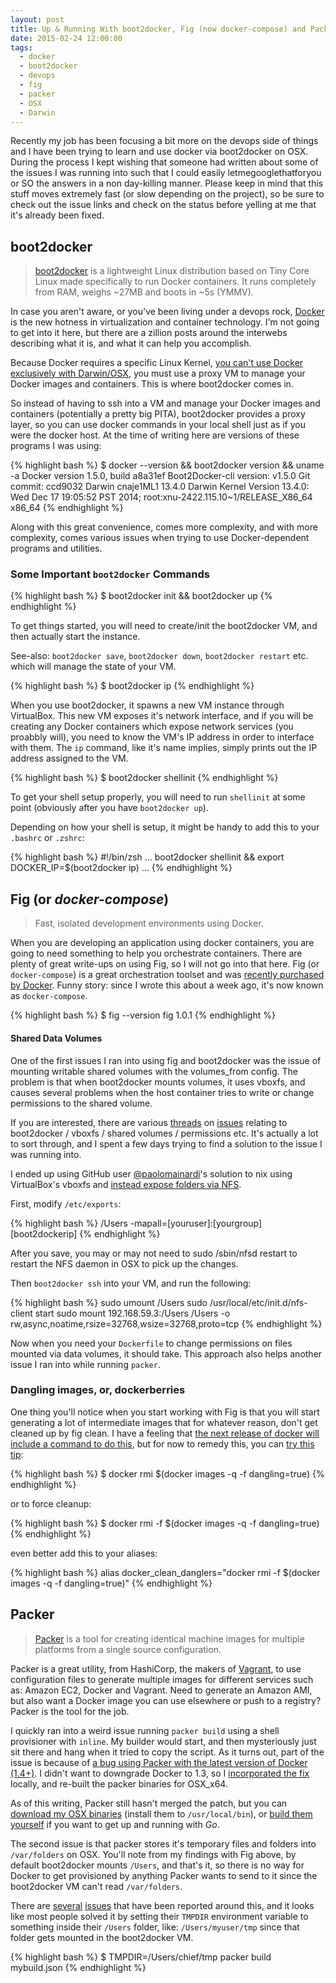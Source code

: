 ```yaml
---
layout: post
title: Up & Running With boot2docker, Fig (now docker-compose) and Packer on OSX
date: 2015-02-24 12:00:00
tags: 
  - docker
  - boot2docker
  - devops
  - fig
  - packer
  - OSX
  - Darwin
---
```


Recently my job has been focusing a bit more on the devops side of things and I have been trying to learn and use docker via boot2docker on OSX. During the process I kept wishing that someone had written about some of the issues I was running into such that I could easily letmegooglethatforyou or SO the answers in a non day-killing manner. Please keep in mind that this stuff moves extremely fast (or slow depending on the project), so be sure to check out the issue links and check on the status before yelling at me that it's already been fixed. 

## boot2docker

> [boot2docker](http://boot2docker.io/) is a lightweight Linux distribution based on Tiny Core Linux made specifically to run Docker containers. It runs completely from RAM, weighs ~27MB and boots in ~5s (YMMV).

In case you aren't aware, or you've been living under a devops rock, [Docker](http://docker.io) is the new hotness in virtualization and container technology. I'm not going to get into it here, but there are a zillion posts around the interwebs describing what it is, and what it can help you accomplish. 

Because Docker requires a specific Linux Kernel, [you can't use Docker exclusively with Darwin/OSX](https://docs.docker.com/installation/mac/), you must use a proxy VM to manage your Docker images and containers. This is where boot2docker comes in.

So instead of having to ssh into a VM and manage your Docker images and containers (potentially a pretty big PITA), boot2docker provides a proxy layer, so you can use docker commands in your local shell just as if you were the docker host. At the time of writing here are versions of these programs I was using:

{% highlight bash %}
$ docker --version && boot2docker version && uname -a
Docker version 1.5.0, build a8a31ef
Boot2Docker-cli version: v1.5.0
Git commit: ccd9032
Darwin cnaje1ML1 13.4.0 Darwin Kernel Version 13.4.0: Wed Dec 17 19:05:52 PST 2014; root:xnu-2422.115.10~1/RELEASE_X86_64 x86_64
{% endhighlight %}

Along with this great convenience, comes more complexity, and with more complexity, comes various issues when trying to use Docker-dependent programs and utilities.

### Some Important `boot2docker` Commands

{% highlight bash %}
$ boot2docker init && boot2docker up
{% endhighlight %}

To get things started, you will need to create/init the boot2docker VM, and then actually start the instance.

See-also: `boot2docker save`, `boot2docker down`, `boot2docker restart` etc. which will manage the state of your VM.

{% highlight bash %}
$ boot2docker ip
{% endhighlight %}

When you use boot2docker, it spawns a new VM instance through VirtualBox. This new VM exposes it's network interface, and if you will be creating any Docker containers which expose network services (you proabbly will), you need to know the VM's IP address in order to interface with them. The `ip` command, like it's name implies, simply prints out the IP address assigned to the VM.

{% highlight bash %}
$ boot2docker shellinit
{% endhighlight %}

To get your shell setup properly, you will need to run `shellinit` at some point (obviously after you have `boot2docker up`).

Depending on how your shell is setup, it might be handy to add this to your `.bashrc` or `.zshrc`:

{% highlight bash %}
#!/bin/zsh
...
boot2docker shellinit && export DOCKER_IP=$(boot2docker ip)
...
{% endhighlight %}

## Fig (or *docker-compose*)

> Fast, isolated development environments using Docker.

When you are developing an application using docker containers, you are going to need something to help you orchestrate containers. There are plenty of great write-ups on using Fig, so I will not go into that here. Fig (or `docker-compose`) is a great orchestration toolset and was [recently purchased by Docker](http://venturebeat.com/2014/07/22/docker-buys-orchard-a-2-man-startup-with-a-cloud-service-for-running-docker-friendly-apps/). Funny story: since I wrote this about a week ago, it's now known as `docker-compose`. 

{% highlight bash %}
$ fig --version
fig 1.0.1
{% endhighlight %}

#### Shared Data Volumes

One of the first issues I ran into using fig and boot2docker was the issue of mounting writable shared volumes with the volumes_from config. The problem is that when boot2docker mounts volumes, it uses vboxfs, and causes several problems when the host container tries to write or change permissions to the shared volume. 

If you are interested, there are various [threads](https://github.com/docker/docker/issues/4023) on [issues](https://github.com/boot2docker/boot2docker/issues/587#issuecomment-66935011) relating to boot2docker / vboxfs / shared volumes / permissions etc. It's actually a lot to sort through, and I spent a few days trying to find a solution to the issue I was running into.

I ended up using GitHub user [@paolomainardi](https://github.com/paolomainardi)'s solution to nix using VirtualBox's vboxfs and [instead expose folders via NFS](https://github.com/boot2docker/boot2docker/issues/587#issuecomment-66935011). 

First, modify `/etc/exports`:

{% highlight bash %}
/Users -mapall=[youruser]:[yourgroup] [boot2dockerip]
{% endhighlight %}

After you save, you  may or may not need to sudo /sbin/nfsd restart to restart the NFS daemon in OSX to pick up the changes.

Then `boot2docker ssh` into your VM, and run the following:

{% highlight bash %}
sudo umount /Users
sudo /usr/local/etc/init.d/nfs-client start
sudo mount 192.168.59.3:/Users /Users -o rw,async,noatime,rsize=32768,wsize=32768,proto=tcp
{% endhighlight %}

Now when you need your `Dockerfile` to change permissions on files mounted via data volumes, it should take. This approach also helps another issue I ran into while running `packer`.

### Dangling images, or, dockerberries

One thing you'll notice when you start working with Fig is that you will start generating a lot of intermediate images that for whatever reason, don't get cleaned up by fig clean. I have a feeling that [the next release of docker will include a command to do this](https://github.com/docker/docker/issues/928), but for now to remedy this, you can [try this tip](https://www.calazan.com/docker-cleanup-commands/):

{% highlight bash %}
$ docker rmi $(docker images -q -f dangling=true)
{% endhighlight %}

or to force cleanup:

{% highlight bash %}
$ docker rmi -f $(docker images -q -f dangling=true)
{% endhighlight %}

even better add this to your aliases:

{% highlight bash %}
alias docker_clean_danglers="docker rmi -f $(docker images -q -f dangling=true)"
{% endhighlight %}

## Packer

> [Packer](http://packer.io) is a tool for creating identical machine images for multiple platforms from a single source configuration.

Packer is a great utility, from HashiCorp, the makers of [Vagrant](http://vagrantup.com), to use configuration files to generate multiple images for different services such as: Amazon EC2, Docker and Vagrant. Need to generate an Amazon AMI, but also want a Docker image you can use elsewhere or push to a registry? Packer is the tool for the job.

I quickly ran into a weird issue running `packer build` using a shell provisioner with `inline`. My builder would start, and then mysteriously just sit there and hang when it tried to copy the script. As it turns out, part of the issue is because of [a bug using Packer with the latest version of Docker (1.4+)](https://github.com/mitchellh/packer/issues/1752). I didn't want to downgrade Docker to 1.3, so I [incorporated the fix](https://github.com/mariussturm/packer/commit/3a286ab6bdba7b8e5bf6a43c357a0ffeacd3dc97) locally, and re-built the packer binaries for OSX_x64. 

As of this writing, Packer still hasn't merged the patch, but you can [download my OSX binaries](https://www.dropbox.com/s/4v5jvvxj1k5mpst/packer-osx-patched-0.7.5.zip?dl=1) (install them to `/usr/local/bin`), or [build them yourself](https://github.com/mitchellh/packer#developing-packer) if you want to get up and running with _Go_. 

The second issue is that packer stores it's temporary files and folders into `/var/folders` on OSX. You'll note from my findings with Fig above, by default boot2docker mounts `/Users`, and that's it, so there is no way for Docker to get provisioned by anything Packer wants to send to it since the boot2docker VM can't read `/var/folders`.

There are [several](https://github.com/mitchellh/packer/issues/398) [issues](https://github.com/mitchellh/packer/issues/1888) that have been reported around this, and it looks like most people solved it by setting their `TMPDIR` environment variable to something inside their `/Users` folder, like: `/Users/myuser/tmp` since that folder gets mounted in the boot2docker VM. 

{% highlight bash %}
$ TMPDIR=/Users/chief/tmp packer build mybuild.json
{% endhighlight %}
